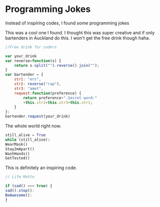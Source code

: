 # Programming Jokes
Instead of inspiring codes, I found some programming jokes


This was a cool one I found. I thought this was super creative and if only bartenders in Auckland do this. I won't get the free drink though haha. 

```javascript
//Free drink for coders

var your_drink
var reverse=function(s) {
    return s.split("").reverse().join("");
}
var bartender = {
    str1: "ers",
    str2: reverse("rap"),
    str3: "amet",
    request:function(preference) {
        return preference+".Secret word:"
        +this.str2+this.str3+this.str1;
    }
};
bartender.request(your_drink)


```
The whole world right now.

```python
still_alive = True
while (still_alive):
WearMask()
Stay2mApart()
WashHands()
GetTested()


```
This is definitely an inspiring code.

```javascript
// Life Motto

if (sad() === true) {
sad().stop():
BeAwesome():
}

